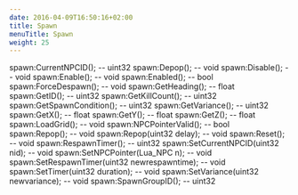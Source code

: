 ```yaml
---
date: 2016-04-09T16:50:16+02:00
title: Spawn
menuTitle: Spawn
weight: 25
---
```


spawn:CurrentNPCID(); -- uint32
spawn:Depop(); -- void
spawn:Disable(); -- void
spawn:Enable(); -- void
spawn:Enabled(); -- bool
spawn:ForceDespawn(); -- void
spawn:GetHeading(); -- float
spawn:GetID(); -- uint32
spawn:GetKillCount(); -- uint32
spawn:GetSpawnCondition(); -- uint32
spawn:GetVariance(); -- uint32
spawn:GetX(); -- float
spawn:GetY(); -- float
spawn:GetZ(); -- float
spawn:LoadGrid(); -- void
spawn:NPCPointerValid(); -- bool
spawn:Repop(); -- void
spawn:Repop(uint32 delay); -- void
spawn:Reset(); -- void
spawn:RespawnTimer(); -- uint32
spawn:SetCurrentNPCID(uint32 nid); -- void
spawn:SetNPCPointer(Lua_NPC n); -- void
spawn:SetRespawnTimer(uint32 newrespawntime); -- void
spawn:SetTimer(uint32 duration); -- void
spawn:SetVariance(uint32 newvariance); -- void
spawn:SpawnGroupID(); -- uint32